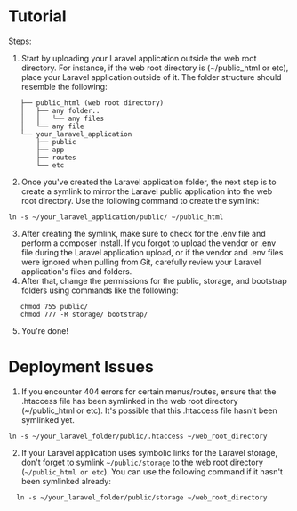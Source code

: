# Tutorial

Steps:
1. Start by uploading your Laravel application outside the web root directory. For instance, if the web root directory is (~/public_html or etc), place your Laravel application outside of it. The folder structure should resemble the following:

```
   ├── public_html (web root directory)
   │   ├── any folder..
   │   │   └── any files
   │   └── any file
   └── your_laravel_application
       ├── public
       ├── app
       ├── routes
       └── etc
```

2. Once you've created the Laravel application folder, the next step is to create a symlink to mirror the Laravel public application into the web root directory. Use the following command to create the symlink:

```
ln -s ~/your_laravel_application/public/ ~/public_html
```

3. After creating the symlink, make sure to check for the .env file and perform a composer install. If you forgot to upload the vendor or .env file during the Laravel application upload, or if the vendor and .env files were ignored when pulling from Git, carefully review your Laravel application's files and folders.
4. After that, change the permissions for the public, storage, and bootstrap folders using commands like the following:

```
   chmod 755 public/
   chmod 777 -R storage/ bootstrap/
```

5. You're done!

# Deployment Issues

1. If you encounter 404 errors for certain menus/routes, ensure that the .htaccess file has been symlinked in the web root directory (~/public_html or etc). It's possible that this .htaccess file hasn't been symlinked yet.

```
ln -s ~/your_laravel_folder/public/.htaccess ~/web_root_directory
```
2. If your Laravel application uses symbolic links for the Laravel storage, don't forget to symlink `~/public/storage` to the web root directory (`~/public_html or etc`). You can use the following command if it hasn't been symlinked already:

```
  ln -s ~/your_laravel_folder/public/storage ~/web_root_directory
```

